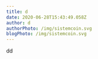 ```yaml
---
title: d
date: 2020-06-28T15:43:49.058Z
author: d
authorPhoto: /img/sistemcoin.svg
blogPhoto: /img/sistemcoin.svg
---
```

dd